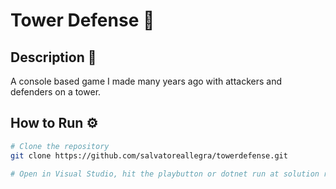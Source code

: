 # Tower Defense 🚀

## Description 📌
A console based game I made many years ago with attackers and defenders on a tower.

## How to Run ⚙️
```bash
# Clone the repository
git clone https://github.com/salvatoreallegra/towerdefense.git

# Open in Visual Studio, hit the playbutton or dotnet run at solution root.

